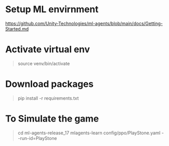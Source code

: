 # Setup ML envirnment 
https://github.com/Unity-Technologies/ml-agents/blob/main/docs/Getting-Started.md

# Activate virtual env
> source venv/bin/activate
# Download packages
> pip install -r requirements.txt
# To Simulate the game
> cd ml-agents-release_17
> mlagents-learn config/ppo/PlayStone.yaml --run-id=PlayStone